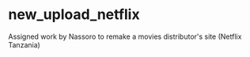 # new_upload_netflix
Assigned work by Nassoro to remake a movies distributor's site (Netflix Tanzania)

